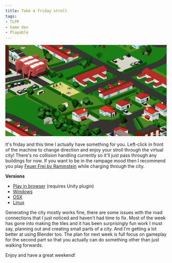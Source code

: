 ```yaml
---
title: Take a friday stroll
tags:
- TLPP
- Game dev
- Playable
---
```


[![image](/images/city_generation_stroll.png)](/images/city_generation_stroll.png)

It's friday and this time I actually have something for you. Left-click in front of the machine to change direction and enjoy your stroll through the virtual city! There's no collision handling currently so it'll just pass through any buildings for now. If you want to be in the rampage mood then I recommend you play [Feuer Frei by Rammstein](https://www.youtube.com/watch?v=jVYolF1gLIY) while charging through the city.

**Versions**

* [Play in browser](https://dl.dropboxusercontent.com/u/107494599/TheLittlePowerPlant/TheLittlePowerPlant_r2/TheLittlePowerPlant_r2.html) (requires Unity plugin)
* [Windows](https://dl.dropboxusercontent.com/u/107494599/TheLittlePowerPlant/TheLittlePowerPlant_win_r2.zip)
* [OSX](https://dl.dropboxusercontent.com/u/107494599/TheLittlePowerPlant/TheLittlePowerPlant_osx_r2.zip)
* [Linux](https://dl.dropboxusercontent.com/u/107494599/TheLittlePowerPlant/TheLittlePowerPlant_linux_r2.zip)

Generating the city mostly works fine, there are some issues with the road connections that I just noticed and haven't had time to fix. Most of the week has gone into making the tiles and it has been surprisingly fun work I must say, planning out and creating small parts of a city. And I'm getting a lot better at using Blender too. The plan for next week is full focus on gameplay for the second part so that you actually can do something other than just walking forwards.

Enjoy and have a great weekend!